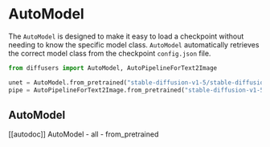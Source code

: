 <!--Copyright 2024 The HuggingFace Team. All rights reserved.

Licensed under the Apache License, Version 2.0 (the "License"); you may not use this file except in compliance with
the License. You may obtain a copy of the License at

http://www.apache.org/licenses/LICENSE-2.0

Unless required by applicable law or agreed to in writing, software distributed under the License is distributed on
an "AS IS" BASIS, WITHOUT WARRANTIES OR CONDITIONS OF ANY KIND, either express or implied. See the License for the
specific language governing permissions and limitations under the License.
-->

# AutoModel

The `AutoModel` is designed to make it easy to load a checkpoint without needing to know the specific model class. `AutoModel` automatically retrieves the correct model class from the checkpoint `config.json` file.

```python
from diffusers import AutoModel, AutoPipelineForText2Image

unet = AutoModel.from_pretrained("stable-diffusion-v1-5/stable-diffusion-v1-5", subfolder="unet")
pipe = AutoPipelineForText2Image.from_pretrained("stable-diffusion-v1-5/stable-diffusion-v1-5", unet=unet)
```


## AutoModel

[[autodoc]] AutoModel
	- all
	- from_pretrained
